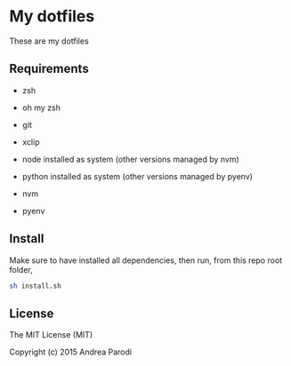 # My dotfiles

These are my dotfiles

## Requirements

* zsh
* oh my zsh
* git 
* xclip
* node installed as system (other versions managed by nvm)
* python installed as system (other versions managed by pyenv)

* nvm 
* pyenv


## Install

Make sure to have installed all dependencies,
then run, from this repo root folder,

```bash
sh install.sh
```

## License

The MIT License (MIT)

Copyright (c) 2015 Andrea Parodi
